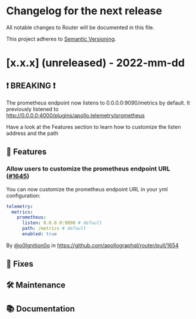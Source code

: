 # Changelog for the next release

All notable changes to Router will be documented in this file.

This project adheres to [Semantic Versioning](https://semver.org/spec/v2.0.0.html).

<!-- <THIS IS AN EXAMPLE, DO NOT REMOVE>

# [x.x.x] (unreleased) - 2022-mm-dd
> Important: X breaking changes below, indicated by **❗ BREAKING ❗**
## ❗ BREAKING ❗
## 🚀 Features
## 🐛 Fixes
## 🛠 Maintenance
## 📚 Documentation

## Example section entry format

### Headline ([Issue #ISSUE_NUMBER](https://github.com/apollographql/router/issues/ISSUE_NUMBER))

Description! And a link to a [reference](http://url)

By [@USERNAME](https://github.com/USERNAME) in https://github.com/apollographql/router/pull/PULL_NUMBER
-->

# [x.x.x] (unreleased) - 2022-mm-dd
## ❗ BREAKING ❗

The prometheus endpoint now listens to 0.0.0.0:9090/metrics by default. It previously listened to http://0.0.0.0:4000/plugins/apollo.telemetry/prometheus

Have a look at the Features section to learn how to customize the listen address and the path

## 🚀 Features

### Allow users to customize the prometheus endpoint URL ([#1645](https://github.com/apollographql/router/issues/1645))

You can now customize the prometheus endpoint URL in your yml configuration:

```yml
telemetry:
  metrics:
    prometheus:
      listen: 0.0.0.0:9090 # default
      path: /metrics # default
      enabled: true
```

By [@o0Ignition0o](https://github.com/@o0Ignition0o) in https://github.com/apollographql/router/pull/1654


## 🐛 Fixes
## 🛠 Maintenance
## 📚 Documentation

